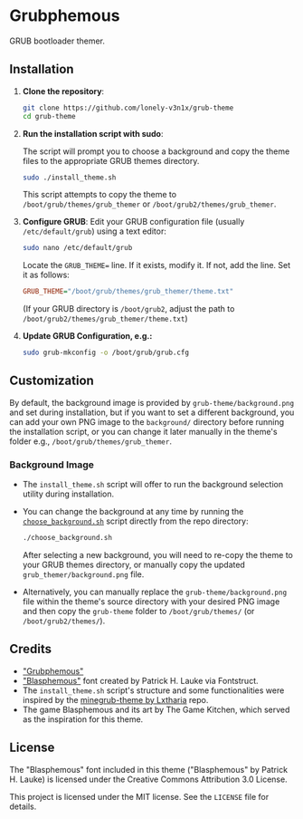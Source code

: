 # Grubphemous

GRUB bootloader themer.

<!-- ![Grubphemous Theme Preview](/resources/preview.png) -->

## Installation

1.  **Clone the repository**:
    ```bash
    git clone https://github.com/lonely-v3n1x/grub-theme
    cd grub-theme
    ```

2.  **Run the installation script with sudo**:

    The script will prompt you to choose a background and copy the theme files to the appropriate GRUB themes directory.
    ```bash
    sudo ./install_theme.sh
    ```
    This script attempts to copy the theme to `/boot/grub/themes/grub_themer` or `/boot/grub2/themes/grub_themer`.

3.  **Configure GRUB**:
    Edit your GRUB configuration file (usually `/etc/default/grub`) using a text editor:
    ```bash
    sudo nano /etc/default/grub
    ```
    Locate the `GRUB_THEME=` line. If it exists, modify it. If not, add the line. Set it as follows:
    ```ini
    GRUB_THEME="/boot/grub/themes/grub_themer/theme.txt"
    ```
    (If your GRUB directory is `/boot/grub2`, adjust the path to `/boot/grub2/themes/grub_themer/theme.txt`)

4.  **Update GRUB Configuration, e.g.:**
    ```bash
    sudo grub-mkconfig -o /boot/grub/grub.cfg
    ```

## Customization

By default, the background image is provided by `grub-theme/background.png` and set during installation, but if you want to set a different background, you can add your own PNG image to the `background/` directory before running the installation script, or you can change it later manually in the theme's folder e.g.,  `/boot/grub/themes/grub_themer`.

### Background Image

* The `install_theme.sh` script will offer to run the background selection utility during installation.
* You can change the background at any time by running the [`choose_background.sh`](/home/pvtoari/repos/grub_themer-theme/choose_background.sh) script directly from the repo directory:
    ```bash
    ./choose_background.sh
    ```
    After selecting a new background, you will need to re-copy the theme to your GRUB themes directory, or manually copy the updated `grub_themer/background.png` file.
    
* Alternatively, you can manually replace the `grub-theme/background.png` file within the theme's source directory with your desired PNG image and then copy the `grub-theme` folder to `/boot/grub/themes/` (or `/boot/grub2/themes/`).

<!-- ## TODO -->
<!-- - ~~If possible, add a children of the moonlight cursor at the right of the selection item (like the one in the game)~~ implemented by [@sergoncano](https://github.com/sergoncano), thank you! -->
<!-- - Improve compatibility with other resolutions -->

## Credits

* ["Grubphemous"](https://github.com/pvtoari/grubphemous-theme)
* ["Blasphemous"](https://fontstruct.com/fontstructions/show/2138043/blasphemous-1) font created by Patrick H. Lauke via Fontstruct.
* The `install_theme.sh` script's structure and some functionalities were inspired by the [minegrub-theme by Lxtharia](https://github.com/Lxtharia/minegrub-theme) repo.
* The game Blasphemous and its art by The Game Kitchen, which served as the inspiration for this theme.

## License

The "Blasphemous" font included in this theme ("Blasphemous" by Patrick H. Lauke) is licensed under the Creative Commons Attribution 3.0 License.

This project is licensed under the MIT license. See the `LICENSE` file for details.
